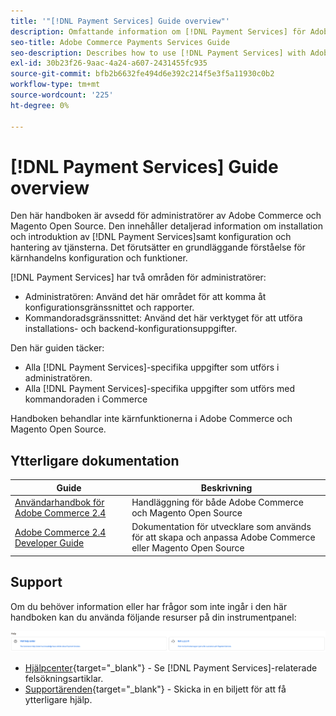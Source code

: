 ```yaml
---
title: '"[!DNL Payment Services] Guide overview"'
description: Omfattande information om [!DNL Payment Services] för Adobe Commerce- och Magento Open Source-administratörer, inklusive installation och introduktion
seo-title: Adobe Commerce Payments Services Guide
seo-description: Describes how to use [!DNL Payment Services] with Adobe Commerce or Magento Open Source.
exl-id: 30b23f26-9aac-4a24-a607-2431455fc935
source-git-commit: bfb2b6632fe494d6e392c214f5e3f5a11930c0b2
workflow-type: tm+mt
source-wordcount: '225'
ht-degree: 0%

---
```


# [!DNL Payment Services] Guide overview

Den här handboken är avsedd för administratörer av Adobe Commerce och Magento Open Source. Den innehåller detaljerad information om installation och introduktion av [!DNL Payment Services]samt konfiguration och hantering av tjänsterna. Det förutsätter en grundläggande förståelse för kärnhandelns konfiguration och funktioner.

[!DNL Payment Services] har två områden för administratörer:

* Administratören: Använd det här området för att komma åt konfigurationsgränssnittet och rapporter.
* Kommandoradsgränssnittet: Använd det här verktyget för att utföra installations- och backend-konfigurationsuppgifter.

Den här guiden täcker:

* Alla [!DNL Payment Services]-specifika uppgifter som utförs i administratören.
* Alla [!DNL Payment Services]-specifika uppgifter som utförs med kommandoraden i Commerce

Handboken behandlar inte kärnfunktionerna i Adobe Commerce och Magento Open Source.

## Ytterligare dokumentation

| Guide | Beskrivning |
|------ | ----------- |
| [Användarhandbok för Adobe Commerce 2.4](https://docs.magento.com/user-guide/) | Handläggning för både Adobe Commerce och Magento Open Source |
| [Adobe Commerce 2.4 Developer Guide](https://devdocs.magento.com/) | Dokumentation för utvecklare som används för att skapa och anpassa Adobe Commerce eller Magento Open Source |

## Support

Om du behöver information eller har frågor som inte ingår i den här handboken kan du använda följande resurser på din instrumentpanel:

![Hjälpresurser](assets/help-resources.png)

* [Hjälpcenter](https://support.magento.com/hc/en-us){target=&quot;_blank&quot;} - Se [!DNL Payment Services]-relaterade felsökningsartiklar.
* [Supportärenden](https://support.magento.com/hc/en-us/articles/360000913794#submit-ticket){target=&quot;_blank&quot;} - Skicka in en biljett för att få ytterligare hjälp.
